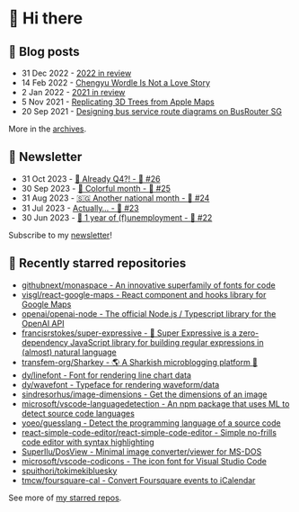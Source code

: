# 👋 Hi there

## 📝 Blog posts

<!-- feed start -->
- 31 Dec 2022 - [2022 in review](https://cheeaun.com/blog/2022/12/2022-in-review/)
- 14 Feb 2022 - [Chengyu Wordle Is Not a Love Story](https://cheeaun.com/blog/2022/02/chengyu-wordle-is-not-a-love-story/)
- 2 Jan 2022 - [2021 in review](https://cheeaun.com/blog/2022/01/2021-in-review/)
- 5 Nov 2021 - [Replicating 3D Trees from Apple Maps](https://cheeaun.com/blog/2021/11/replicating-3d-trees-apple-maps/)
- 20 Sep 2021 - [Designing bus service route diagrams on BusRouter SG](https://cheeaun.com/blog/2021/09/bus-service-route-diagrams-busrouter-sg/)
<!-- feed end -->

More in the [archives](https://cheeaun.com/blog/archives/).

## 📰 Newsletter

<!-- newsletter start -->
- 31 Oct 2023 - [🫣 Already Q4?! - 🥫 #26](https://cheeaun.substack.com/p/already-q4-26)
- 30 Sep 2023 - [🎨 Colorful month - 🥫 #25](https://cheeaun.substack.com/p/colorful-month-25)
- 31 Aug 2023 - [🇸🇬 Another national month - 🥫 #24](https://cheeaun.substack.com/p/another-national-month-24)
- 31 Jul 2023 - [Actually… - 🥫 #23](https://cheeaun.substack.com/p/actually-23)
- 30 Jun 2023 - [🎂 1 year of (f)unemployment - 🥫 #22](https://cheeaun.substack.com/p/1-year-of-funemployment-22)
<!-- newsletter end -->

Subscribe to my [newsletter](https://cheeaun.substack.com/)!

## 🌟 Recently starred repositories

<!-- starred repos start -->
- [githubnext/monaspace - An innovative superfamily of fonts for code](https://github.com/githubnext/monaspace)
- [visgl/react-google-maps - React component and hooks library for Google Maps](https://github.com/visgl/react-google-maps)
- [openai/openai-node - The official Node.js / Typescript library for the OpenAI API](https://github.com/openai/openai-node)
- [francisrstokes/super-expressive - 🦜 Super Expressive is a zero-dependency JavaScript library for building regular expressions in (almost) natural language](https://github.com/francisrstokes/super-expressive)
- [transfem-org/Sharkey - 🌎 A Sharkish microblogging platform 🚀](https://github.com/transfem-org/Sharkey)
- [dy/linefont - Font for rendering line chart data](https://github.com/dy/linefont)
- [dy/wavefont - Typeface for rendering waveform/data](https://github.com/dy/wavefont)
- [sindresorhus/image-dimensions - Get the dimensions of an image](https://github.com/sindresorhus/image-dimensions)
- [microsoft/vscode-languagedetection - An npm package that uses ML to detect source code languages](https://github.com/microsoft/vscode-languagedetection)
- [yoeo/guesslang - Detect the programming language of a source code](https://github.com/yoeo/guesslang)
- [react-simple-code-editor/react-simple-code-editor - Simple no-frills code editor with syntax highlighting](https://github.com/react-simple-code-editor/react-simple-code-editor)
- [SuperIlu/DosView - Minimal image converter/viewer for MS-DOS](https://github.com/SuperIlu/DosView)
- [microsoft/vscode-codicons - The icon font for Visual Studio Code](https://github.com/microsoft/vscode-codicons)
- [spuithori/tokimekibluesky](https://github.com/spuithori/tokimekibluesky)
- [tmcw/foursquare-cal - Convert Foursquare events to iCalendar](https://github.com/tmcw/foursquare-cal)
<!-- starred repos end -->

See more of [my starred repos](https://github.com/stars/cheeaun/).
